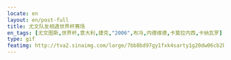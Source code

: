 ```yaml
---
locate: en
layout: en/post-full
title: 尤文队友相遇世界杯赛场
en_tags: [尤文图斯,世界杯,意大利,捷克,"2006",布冯,内德维德,卡莫拉内西,卡纳瓦罗]
type: gif
featimg: http://tva2.sinaimg.com/large/7bb8bd97gy1fxk4sarty1g20dw06cb2b.gif
---
```

